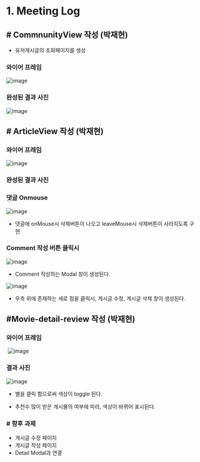 # 1. Meeting Log



## # CommnunityView 작성 (박재현)



* 유저게시글의 조회페이지를 생성



### 와이어 프레임

![image](https://user-images.githubusercontent.com/97648026/169448792-8b550a6c-550d-4481-adf5-120712cc7eab.png)

### 완성된 결과 사진

![image](https://user-images.githubusercontent.com/97648026/169473859-f9bd456b-3a04-4865-9ae4-641103f8083a.png)



## # ArticleView 작성 (박재현)



### 와이어 프레임



![image](https://user-images.githubusercontent.com/97648026/169474123-a82c000d-0a60-4f66-bef4-34ffee87047c.png)

### 완성된 결과 사진



### 댓글 Onmouse

![image](https://user-images.githubusercontent.com/97648026/169535424-fe3361d9-e7b2-495b-9202-bd5e5684af7a.png)

* 댓글에 onMouse시 삭제버튼이 나오고 leaveMouse시 삭제버튼이 사라지도록 구현



### Comment 작성 버튼 클릭시

![image](https://user-images.githubusercontent.com/97648026/169535965-301cd332-cdc4-4e7d-9358-67db9cddb45e.png)

* Comment 작성하는 Modal 창이 생성된다.



![image](https://user-images.githubusercontent.com/97648026/169536299-1a9cc5f3-00ce-493a-9dc6-ce8006a8b2ee.png)

* 우측 위에 존재하는 세로 점을 클릭시, 게시글 수정, 게시글 삭제 창이 생성된다.



## #Movie-detail-review 작성 (박재현)



### 와이어 프레임

​	![image](https://user-images.githubusercontent.com/97648026/169550383-1cb8c572-febf-442f-a35d-82f2160527c4.png)



### 결과 사진

![image](https://user-images.githubusercontent.com/97648026/169555705-b10d12ee-d413-4de4-948f-32892f707cc2.png)

* 별을 클릭 함으로써 색상이 toggle 된다.

* 추천수 많이 받은 게시물의 여부에 따라, 색상이 바뀌어 표시된다.

  

### # 향후 과제

* 게시글 수정 페이지
* 게시글 작성 페이지
* Detail Modal과 연결

